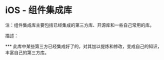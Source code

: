 # iOS - 组件集成库

注：组件集成库主要包括已经集成的第三方库、开源库和一些自己常用的库。


描述：

*** 此库中某些第三方已经集成好了的，对其加以提炼和修改，变成自己的知识，丰富自己的第三方库。
